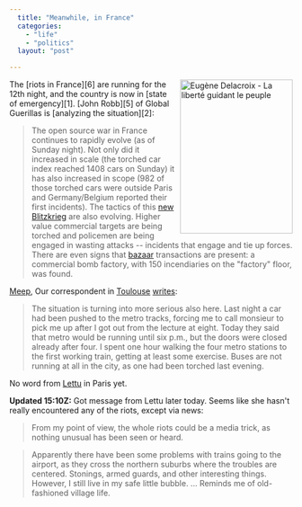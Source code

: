```yaml
---
  title: "Meanwhile, in France"
  categories: 
    - "life"
    - "politics"
  layout: "post"

---
```

<img src="https://s3.eu-central-1.amazonaws.com/bergie-iki-fi/delacroix-liberty-leading-people.jpg" border="0" height="274" width="200" alt="Eug&egrave;ne Delacroix - La libert&eacute; guidant le peuple" style="margin-left: 8px" title="Eug&egrave;ne Delacroix - La libert&eacute; guidant le peuple" align="right" />
The [riots in France][6] are running for the 12th night, and the country is now in [state of emergency][1]. [John Robb][5] of Global Guerillas is [analyzing the situation][2]:

> The open source war in France continues to rapidly evolve (as of Sunday night). Not only did it increased in scale (the torched car index reached 1408 cars on Sunday) it has also increased in scope (982 of those torched cars were outside Paris and Germany/Belgium reported their first incidents). The tactics of this [new Blitzkrieg][3] are also evolving. Higher value commercial targets are being torched and policemen are being engaged in wasting attacks -- incidents that engage and tie up forces. There are even signs that [bazaar][4] transactions are present: a commercial bomb factory, with 150 incendiaries on the "factory" floor, was found.

[Meep][10], Our correspondent in [Toulouse][7] [writes][8]:

> The situation is turning into more serious also here. Last night a car had been pushed to the metro tracks, forcing me to call monsieur to pick me up after I got out from the lecture at eight. Today they said that metro would be running until six p.m., but the doors were closed already after four. I spent one hour walking the four metro stations to the first working train, getting at least some exercise. Buses are not running at all in the city, as one had been torched last evening.

No word from [Lettu][9] in Paris yet.

__Updated 15:10Z:__ Got message from Lettu later today. Seems like she hasn't really encountered any of the riots, except via news:

> From my point of view, the whole riots could be a media trick, as nothing unusual has been seen or heard.

> Apparently there have been some problems with trains going to the airport, as they cross the northern suburbs where the troubles are centered. Stonings, armed guards, and other interesting things. However, I still live in my safe little bubble. ... Reminds me of old-fashioned village life.

[1]: http://www.themoscowtimes.com/stories/2005/11/09/251.html
[2]: http://globalguerrillas.typepad.com/globalguerrillas/2005/11/journal_guerre_.html
[3]: http://globalguerrillas.typepad.com/globalguerrillas/2004/05/a_terrorist_bli.html
[4]: http://globalguerrillas.typepad.com/globalguerrillas/2004/07/the_bazaar_of_v.html
[5]: http://globalguerrillas.typepad.com/globalguerrillas/
[6]: http://en.wikipedia.org/wiki/2005_civil_unrest_in_France
[7]: http://en.wikipedia.org/wiki/Toulouse
[8]: http://meep.greywolves.org/miki/Marraskuu2005.html
[9]: http://www.routamc.org/gallery/spring-2004/113_1358
[10]: http://meep.greywolves.org/
